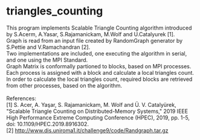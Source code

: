 # triangles_counting
This program implements Scalable Triangle Counting algorithm introduced by S.Acerm, A.Yasar, S.Rajamanickam, M.Wolf and U.Catalyurek [1].
<br>
Graph is read from an input file created by RandomGraph generator by S.Pettie and V.Ramachandran [2].
<br>
Two implementations are included, one executing the algorithm in serial, and one using the MPI Standard.
<br>
Graph Matrix is conformally partioned to blocks, based on MPI processes.
<br>
Each process is assigned with a block and calculate a local triangles count.
<br>
In order to calculate the local triangles count, required blocks are retrieved from other processes, based on the algorithm.
<br>
<br>
References:
<br>
[1] S. Acer, A. Yaşar, S. Rajamanickam, M. Wolf and Ü. V. Catalyürek, "Scalable Triangle Counting on Distributed-Memory Systems," 2019 IEEE High Performance Extreme Computing Conference (HPEC), 2019, pp. 1-5, doi: 10.1109/HPEC.2019.8916302.
<br>
[2] http://www.dis.uniroma1.it/challenge9/code/Randgraph.tar.gz

